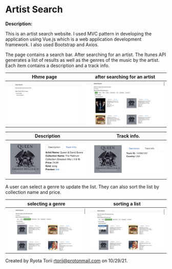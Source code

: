 # Artist Search

**Description:**

This is an artist search website. I used MVC pattern in developing the application using Vue.js which is a web application development framework. I also used Bootstrap and Axios. 

The page contains a search bar. After searching for an artist. The Itunes API generates a list of results as well as the genres of the music by the artist. Each item contains a description and a track info.

| Hhme page | after searching for an artist |
| ------ | ------ |
|<img src="photos_for_README/1_home_page.png" width="470"/>|<img src="photos_for_README/2.png" width="470"/>|

| Description | Track info. |
| ------ | ------ |
|<img src="photos_for_README/3_tab1.png" width="470"/>|<img src="photos_for_README/3_tab2.png" width="470"/>|

A user can select a genre to update the list. They can also sort the list by collection name and price.

| selecting a genre | sorting a list |
| ------ | ------ |
|<img src="photos_for_README/4_genre.png" width="470"/>|<img src="photos_for_README/5_sort.png" width="470"/>|


Created by Ryota Torii <rtorii@protonmail.com> on 10/29/21.
